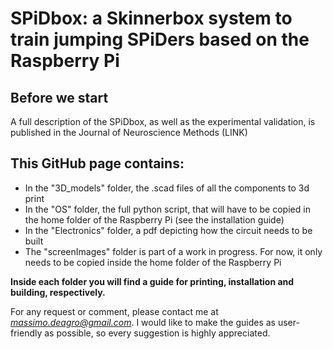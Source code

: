 # SPiDbox: a Skinnerbox system to train jumping SPiDers based on the Raspberry Pi

## Before we start
A full description of the SPiDbox, as well as the experimental validation, is published in the Journal of Neuroscience Methods (LINK)

## This GitHub page contains:
* In the "3D_models" folder, the .scad files of all the components to 3d print
* In the "OS" folder, the full python script, that will have to be copied in the home folder of the Raspberry Pi (see the installation guide)
* In the "Electronics" folder, a pdf depicting how the circuit needs to be built
* The "screenImages" folder is part of a work in progress. For now, it only needs to be copied inside the home folder of the Raspberry Pi

**Inside each folder you will find a guide for printing, installation and building, respectively.**

For any request or comment, please contact me at *massimo.deagro@gmail.com*. I would like to make the guides as user-friendly as possible, so every suggestion is highly appreciated.
